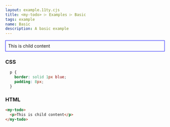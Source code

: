 ```yaml
---
layout: example.11ty.cjs
title: <my-todo> ⌲ Examples ⌲ Basic
tags: example
name: Basic
description: A basic example
---
```


<style>
  my-todo p {
    border: solid 1px blue;
    padding: 8px;
  }
</style>
<my-todo>
  <p>This is child content</p>
</my-todo>

<h3>CSS</h3>

```css
  p {
    border: solid 1px blue;
    padding: 8px;
  }
```

<h3>HTML</h3>

```html
<my-todo>
  <p>This is child content</p>
</my-todo>
```
